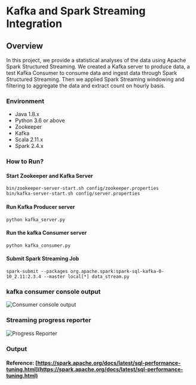 # Kafka and Spark Streaming Integration

## Overview

In this project, we provide a statistical analyses of the data using Apache Spark Structured Streaming. We created a Kafka server to produce data, a test Kafka Consumer to consume data and ingest data through Spark Structured Streaming. Then we applied Spark Streaming windowing and filtering to aggregate the data and extract count on hourly basis.

### Environment

 - Java 1.8.x
 - Python 3.6 or above
 - Zookeeper
 - Kafka
 - Scala 2.11.x
 - Spark 2.4.x


### How to Run?
#### Start Zookeeper and Kafka Server 
```
bin/zookeeper-server-start.sh config/zookeeper.properties
bin/kafka-server-start.sh config/server.properties
```
#### Run Kafka Producer server
`python kafka_server.py`

#### Run the kafka Consumer server 
`python kafka_consumer.py`

#### Submit Spark Streaming Job
`spark-submit --packages org.apache.spark:spark-sql-kafka-0-10_2.11:2.3.4 --master local[*] data_stream.py`



### kafka consumer console output
![Consumer console output
	    ](https://github.com/san089/SF-Crime-Statistics/blob/master/kafka-console-consumer-output.PNG)





### Streaming progress reporter
![Progress Reporter
	    ](https://github.com/san089/SF-Crime-Statistics/blob/master/spark-streaming-progress-report.PNG)


### Output


#### Reference: [https://spark.apache.org/docs/latest/sql-performance-tuning.html](https://spark.apache.org/docs/latest/sql-performance-tuning.html)



